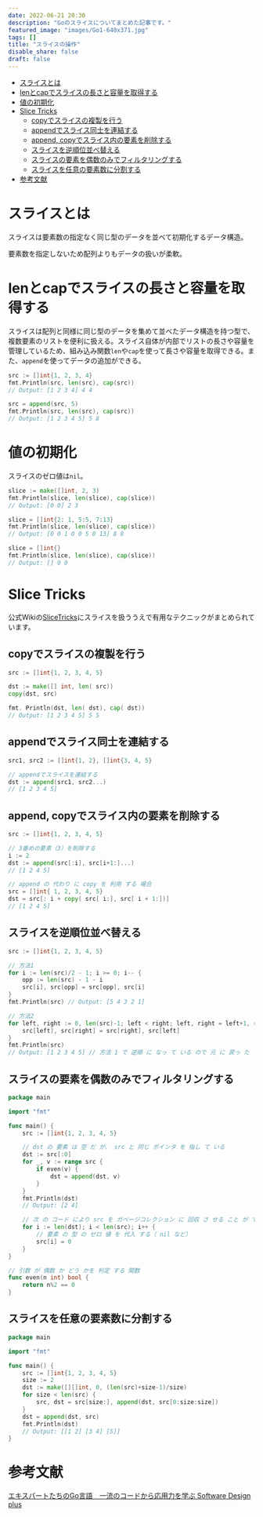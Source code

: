 ```yaml
---
date: 2022-06-21 20:30
description: "Goのスライスについてまとめた記事です。"
featured_image: "images/Go1-640x371.jpg"
tags: []
title: "スライスの操作"
disable_share: false
draft: false
---
```

- [スライスとは](#スライスとは)
- [lenとcapでスライスの長さと容量を取得する](#lenとcapでスライスの長さと容量を取得する)
- [値の初期化](#値の初期化)
- [Slice Tricks](#slice-tricks)
  - [copyでスライスの複製を行う](#copyでスライスの複製を行う)
  - [appendでスライス同士を連結する](#appendでスライス同士を連結する)
  - [append, copyでスライス内の要素を削除する](#append-copyでスライス内の要素を削除する)
  - [スライスを逆順位並べ替える](#スライスを逆順位並べ替える)
  - [スライスの要素を偶数のみでフィルタリングする](#スライスの要素を偶数のみでフィルタリングする)
  - [スライスを任意の要素数に分割する](#スライスを任意の要素数に分割する)
- [参考文献](#参考文献)

# スライスとは

スライスは要素数の指定なく同じ型のデータを並べて初期化するデータ構造。

要素数を指定しないため配列よりもデータの扱いが柔軟。

# lenとcapでスライスの長さと容量を取得する

スライスは配列と同様に同じ型のデータを集めて並べたデータ構造を持つ型で、複数要素のリストを便利に扱える。スライス自体が内部でリストの長さや容量を管理しているため、組み込み関数`len`や`cap`を使って長さや容量を取得できる。また、`append`を使ってデータの追加ができる。

```go
src := []int{1, 2, 3, 4}
fmt.Println(src, len(src), cap(src))
// Output: [1 2 3 4] 4 4

src = append(src, 5)
fmt.Println(src, len(src), cap(src))
// Output: [1 2 3 4 5] 5 8
```

# 値の初期化

スライスのゼロ値は`nil`。

```go
slice := make([]int, 2, 3)
fmt.Println(slice, len(slice), cap(slice))
// Output: [0 0] 2 3

slice = []int{2: 1, 5:5, 7:13}
fmt.Println(slice, len(slice), cap(slice))
// Output: [0 0 1 0 0 5 0 13] 8 8

slice = []int{}
fmt.Println(slice, len(slice), cap(slice))
// Output: [] 0 0
```

# Slice Tricks

公式Wikiの[SliceTricks](https://github.com/golang/go/wiki/SliceTricks)にスライスを扱ううえで有用なテクニックがまとめられています。

## copyでスライスの複製を行う

```go
src := []int{1, 2, 3, 4, 5}

dst := make([] int, len( src))
copy(dst, src)

fmt. Println(dst, len( dst), cap( dst))
// Output: [1 2 3 4 5] 5 5
```

## appendでスライス同士を連結する

```go
src1, src2 := []int{1, 2}, []int{3, 4, 5}

// appendでスライスを連結する
dst := append(src1, src2...)
// [1 2 3 4 5]
```

## append, copyでスライス内の要素を削除する

```go
src := []int{1, 2, 3, 4, 5}

// 3番めの要素（3）を削除する
i := 2
dst := append(src[:i], src[i+1:]...)
// [1 2 4 5]

// append の 代わり に copy を 利用 する 場合
src = []int{ 1, 2, 3, 4, 5}
dst = src[: i + copy( src[ i:], src[ i + 1:])]
// [1 2 4 5]
```
## スライスを逆順位並べ替える

```go
src := []int{1, 2, 3, 4, 5}

// 方法1
for i := len(src)/2 - 1; i >= 0; i-- {
	opp := len(src) - 1 - i
	src[i], src[opp] = src[opp], src[i]
}
fmt.Println(src) // Output: [5 4 3 2 1]

// 方法2
for left, right := 0, len(src)-1; left < right; left, right = left+1, right-1 {
	src[left], src[right] = src[right], src[left]
}
fmt.Println(src)
// Output: [1 2 3 4 5] // 方法 1 で 逆順 に なっ て いる ので 元 に 戻っ た
```

## スライスの要素を偶数のみでフィルタリングする

```go
package main

import "fmt"

func main() {
	src := []int{1, 2, 3, 4, 5}

	// dst の 要素 は 空 だ が、 src と 同じ ポインタ を 指し て いる
	dst := src[:0]
	for _, v := range src {
		if even(v) {
			dst = append(dst, v)
		}
	}
	fmt.Println(dst)
	// Output: [2 4]

	// 次 の コード により src を ガベージコレクション に 回収 さ せる こと が できる
	for i := len(dst); i < len(src); i++ {
		// 要素 の 型 の ゼロ 値 を 代入 する（ nil など）
		src[i] = 0
	}
}

// 引数 が 偶数 か どう かを 判定 する 関数
func even(n int) bool {
	return n%2 == 0
}
```

## スライスを任意の要素数に分割する

```go
package main

import "fmt"

func main() {
	src := []int{1, 2, 3, 4, 5}
	size := 2
	dst := make([][]int, 0, (len(src)+size-1)/size)
	for size < len(src) {
		src, dst = src[size:], append(dst, src[0:size:size])
	}
	dst = append(dst, src)
	fmt.Println(dst)
	// Output: [[1 2] [3 4] [5]]
}
```

# 参考文献

[エキスパートたちのGo言語　一流のコードから応用力を学ぶ Software Design plus](https://gihyo.jp/book/2022/978-4-297-12519-6)
